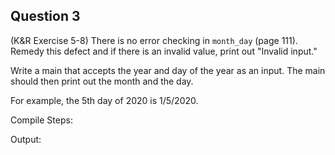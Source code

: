 ## Question 3

(K&R Exercise 5-8) There is no error checking in <code>month_day</code> (page 111). Remedy this defect and if there is an invalid value, print out "Invalid input." 

Write a main that accepts the year and day of the year as an input. The main should then print out the month and the day.

For example, the 5th day of 2020 is 1/5/2020.

Compile Steps:

Output:
